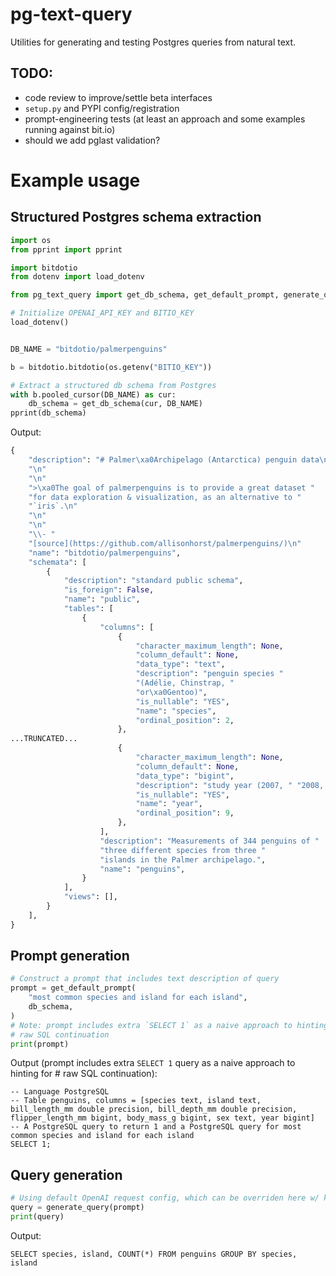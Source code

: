 # pg-text-query
Utilities for generating and testing Postgres queries from natural text.

## TODO:
- code review to improve/settle beta interfaces
- `setup.py` and PYPI config/registration
- prompt-engineering tests (at least an approach and some examples running against bit.io)
- should we add pglast validation?

# Example usage

## Structured Postgres schema extraction

```python
import os
from pprint import pprint

import bitdotio
from dotenv import load_dotenv

from pg_text_query import get_db_schema, get_default_prompt, generate_query

# Initialize OPENAI_API_KEY and BITIO_KEY
load_dotenv()


DB_NAME = "bitdotio/palmerpenguins"

b = bitdotio.bitdotio(os.getenv("BITIO_KEY"))

# Extract a structured db schema from Postgres
with b.pooled_cursor(DB_NAME) as cur:
    db_schema = get_db_schema(cur, DB_NAME)
pprint(db_schema)
```

Output:

```python
{
    "description": "# Palmer\xa0Archipelago (Antarctica) penguin data\n"
    "\n"
    "\n"
    ">\xa0The goal of palmerpenguins is to provide a great dataset "
    "for data exploration & visualization, as an alternative to "
    "`iris`.\n"
    "\n"
    "\n"
    "\\- "
    "[source](https://github.com/allisonhorst/palmerpenguins/)\n"
    "name": "bitdotio/palmerpenguins",
    "schemata": [
        {
            "description": "standard public schema",
            "is_foreign": False,
            "name": "public",
            "tables": [
                {
                    "columns": [
                        {
                            "character_maximum_length": None,
                            "column_default": None,
                            "data_type": "text",
                            "description": "penguin species "
                            "(Adélie, Chinstrap, "
                            "or\xa0Gentoo)",
                            "is_nullable": "YES",
                            "name": "species",
                            "ordinal_position": 2,
                        },
...TRUNCATED...
                        {
                            "character_maximum_length": None,
                            "column_default": None,
                            "data_type": "bigint",
                            "description": "study year (2007, " "2008, or 2007)",
                            "is_nullable": "YES",
                            "name": "year",
                            "ordinal_position": 9,
                        },
                    ],
                    "description": "Measurements of 344 penguins of "
                    "three different species from three "
                    "islands in the Palmer archipelago.",
                    "name": "penguins",
                }
            ],
            "views": [],
        }
    ],
}
```

## Prompt generation
```python
# Construct a prompt that includes text description of query
prompt = get_default_prompt(
    "most common species and island for each island",
    db_schema,
)
# Note: prompt includes extra `SELECT 1` as a naive approach to hinting for
# raw SQL continuation
print(prompt)
```

Output (prompt includes extra `SELECT 1` query as a naive approach to hinting for
    # raw SQL continuation):

```shell
-- Language PostgreSQL
-- Table penguins, columns = [species text, island text, bill_length_mm double precision, bill_depth_mm double precision, flipper_length_mm bigint, body_mass_g bigint, sex text, year bigint]
-- A PostgreSQL query to return 1 and a PostgreSQL query for most common species and island for each island
SELECT 1;
```

## Query generation
```python
# Using default OpenAI request config, which can be overriden here w/ kwargs
query = generate_query(prompt)
print(query)
```

Output: 

```shell
SELECT species, island, COUNT(*) FROM penguins GROUP BY species, island
```
